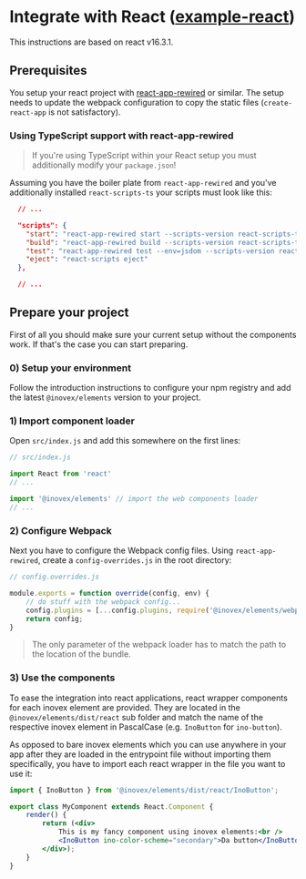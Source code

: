 # Integrate with React ([example-react](https://gitlab.inovex.de/inovex-elements/example-react))

This instructions are based on react v16.3.1. 

## Prerequisites

You setup your react project with [react-app-rewired](https://github.com/timarney/react-app-rewired) or similar. The setup needs to update the webpack configuration to copy the static files (`create-react-app` is not satisfactory).


### Using TypeScript support with react-app-rewired

> If you're using TypeScript within your React setup you must additionally modify your `package.json`!

Assuming you have the boiler plate from `react-app-rewired` and you've additionally installed `react-scripts-ts` your scripts must look like this:

```json
  // ...

  "scripts": {
    "start": "react-app-rewired start --scripts-version react-scripts-ts --config-overrides config.overrides.js",
    "build": "react-app-rewired build --scripts-version react-scripts-ts --config-overrides config.overrides.js",
    "test": "react-app-rewired test --env=jsdom --scripts-version react-scripts-ts --config-overrides config.overrides.js",
    "eject": "react-scripts eject"
  },

  // ...
```

## Prepare your project

First of all you should make sure your current setup without the components work. If that's the case you can start preparing.

### 0) Setup your environment

Follow the introduction instructions to configure your npm registry and add the latest `@inovex/elements` version to your project.

### 1) Import component loader

Open `src/index.js` and add this somewhere on the first lines:

```ts
// src/index.js

import React from 'react'
// ...

import '@inovex/elements' // import the web components loader
// ...
```

### 2) Configure Webpack

Next you have to configure the Webpack config files. Using `react-app-rewired`, create a `config-overrides.js` in the root directory:

```js
// config.overrides.js

module.exports = function override(config, env) {
    // do stuff with the webpack config...
    config.plugins = [...config.plugins, require('@inovex/elements/webpack-plugin')('static/js')];
    return config;
}
```

> The only parameter of the webpack loader has to match the path to the location of the bundle.

### 3) Use the components

To ease the integration into react applications, react wrapper components for each inovex element are provided. They are located in the `@inovex/elements/dist/react` sub folder and match the name of the respective inovex element in PascalCase (e.g. `InoButton` for `ino-button`).

As opposed to bare inovex elements which you can use anywhere in your app after they are loaded in the entrypoint file without importing
them specifically, you have to import each react wrapper in the file you want to use it:

```jsx
import { InoButton } from '@inovex/elements/dist/react/InoButton';

export class MyComponent extends React.Component {
    render() {
        return (<div>
            This is my fancy component using inovex elements:<br />
            <InoButton ino-color-scheme="secondary">Da button</InoButton>
        </div>);
    }
}
```
